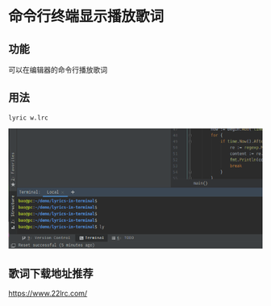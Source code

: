 # 命令行终端显示播放歌词

## 功能
可以在编辑器的命令行播放歌词

## 用法
```
lyric w.lrc
```
![使用演示](./show.gif)

## 歌词下载地址推荐
 https://www.22lrc.com/